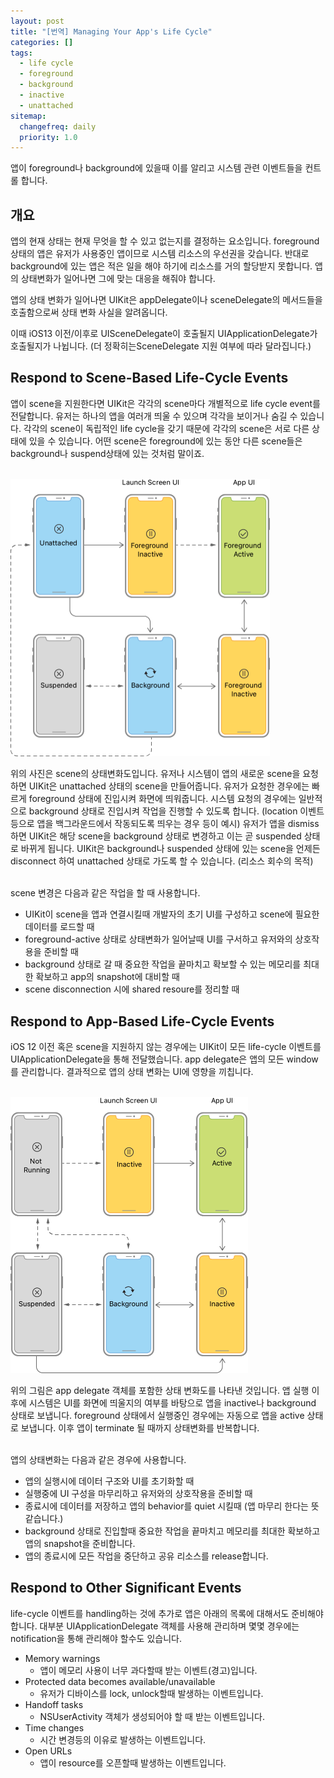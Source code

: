 ```yaml
---
layout: post
title: "[번역] Managing Your App's Life Cycle"
categories: []
tags: 
  - life cycle
  - foreground
  - background
  - inactive
  - unattached
sitemap:
  changefreq: daily
  priority: 1.0
---
```


앱이 foreground나 background에 있을때 이를 알리고 시스템 관련 이벤트들을 컨트롤 합니다.



## 개요

앱의 현재 상태는 현재 무엇을 할 수 있고 없는지를 결정하는 요소입니다. foreground 상태의 앱은 유저가 사용중인 앱이므로 시스템 리소스의 우선권을 갖습니다. 반대로 background에 있는 앱은 적은 일을 해야 하기에 리소스를 거의 할당받지 못합니다. 앱의 상태변화가 일어나면 그에 맞는 대응을 해줘야 합니다.

앱의 상태 변화가 일어나면 UIKit은 appDelegate이나 sceneDelegate의 메서드들을 호출함으로써 상태 변화 사실을 알려옵니다.

이때 iOS13 이전/이후로 UISceneDelegate이 호출될지 UIApplicationDelegate가 호출될지가 나뉩니다. (더 정확히는SceneDelegate 지원 여부에 따라 달라집니다.)



## Respond to Scene-Based Life-Cycle Events

앱이 scene을 지원한다면 UIKit은 각각의 scene마다 개별적으로 life cycle event를 전달합니다. 유저는 하나의 앱을 여러개 띄울 수 있으며 각각을 보이거나 숨길 수 있습니다. 각각의 scene이 독립적인 life cycle을 갖기 때문에 각각의 scene은 서로 다른 상태에 있을 수 있습니다. 어떤 scene은 foreground에 있는 동안 다른 scene들은 background나 suspend상태에 있는 것처럼 말이죠.

<br/> <img src="https://raw.githubusercontent.com/Neph3779/Blog-Image/forUpload/img/20220817150220.png" alt="An illustration showing the state transitions for a scene-based app. Scenes start in the unattached state and move to the foreground-active or background state. The foreground-inactive state acts as a transition state." style="zoom:50%;" />



위의 사진은 scene의 상태변화도입니다. 유저나 시스템이 앱의 새로운 scene을 요청하면 UIKit은 unattached 상태의 scene을 만들어줍니다. 유저가 요청한 경우에는 빠르게 foreground 상태에 진입시켜 화면에 띄워줍니다. 시스템 요청의 경우에는 일반적으로 background 상태로 진입시켜 작업을 진행할 수 있도록 합니다. (location 이벤트 등으로 앱을 백그라운드에서 작동되도록 띄우는 경우 등이 예시) 유저가 앱을 dismiss하면 UIKit은 해당 scene을 background 상태로 변경하고 이는 곧 suspended 상태로 바뀌게 됩니다. UIKit은 background나 suspended 상태에 있는 scene을 언제든 disconnect 하여 unattached 상태로 가도록 할 수 있습니다. (리소스 회수의 목적) 

<br/> scene 변경은 다음과 같은 작업을 할 때 사용합니다.

- UIKit이 scene을 앱과 연결시킬때 개발자의 초기 UI를 구성하고 scene에 필요한 데이터를 로드할 때
- foreground-active 상태로 상태변화가 일어날때 UI를 구서하고 유저와의 상호작용을 준비할 때 
- background 상태로 갈 때 중요한 작업을 끝마치고 확보할 수 있는 메모리를 최대한 확보하고 app의 snapshot에 대비할 때
- scene disconnection 시에 shared resoure를 정리할 때



## Respond to App-Based Life-Cycle Events

iOS 12 이전 혹은 scene을 지원하지 않는 경우에는 UIKit이 모든 life-cycle 이벤트를 UIApplicationDelegate을 통해 전달했습니다. app delegate은 앱의 모든 window를  관리합니다. 결과적으로 앱의 상태 변화는 UI에 영향을 끼칩니다.

<br/> <img src="https://raw.githubusercontent.com/Neph3779/Blog-Image/forUpload/img/20220817222803.png" alt="An illustration showing the state transitions for an app without scenes. The app launches into the active or background state. An app transitions through the inactive state. " style="zoom:50%;" />

위의 그림은 app delegate 객체를 포함한 상태 변화도를 나타낸 것입니다. 앱 실행 이후에 시스템은 UI를 화면에 띄울지의 여부를 바탕으로 앱을 inactive나 background 상태로 보냅니다. foreground 상태에서 실행중인 경우에는 자동으로 앱을 active 상태로 보냅니다. 이후 앱이 terminate 될 때까지 상태변화를 반복합니다.

<br/> 앱의 상태변화는 다음과 같은 경우에 사용합니다.

- 앱의 실행시에 데이터 구조와 UI를 초기화할 때
- 실행중에 UI 구성을 마무리하고 유저와의 상호작용을 준비할 때
- 종료시에 데이터를 저장하고 앱의 behavior를 quiet 시킬때 (앱 마무리 한다는 뜻 같습니다.)
- background 상태로 진입할때 중요한 작업을 끝마치고 메모리를 최대한 확보하고 앱의 snapshot을 준비합니다.
- 앱의 종료시에 모든 작업을 중단하고 공유 리소스를 release합니다.



## Respond to Other Significant Events

life-cycle 이벤트를 handling하는 것에 추가로 앱은 아래의 목록에 대해서도 준비해야 합니다. 대부분 UIApplicationDelegate 객체를 사용해 관리하며 몇몇 경우에는 notification을 통해 관리해야 할수도 있습니다. 

- Memory warnings
  - 앱이 메모리 사용이 너무 과다할때 받는 이벤트(경고)입니다. 
- Protected data becomes available/unavailable
  - 유저가 디바이스를 lock, unlock할때 발생하는 이벤트입니다.
- Handoff tasks
  - NSUserActivity 객체가 생성되어야 할 때 받는 이벤트입니다.
- Time changes
  - 시간 변경등의 이유로 발생하는 이벤트입니다.
- Open URLs
  - 앱이 resource를 오픈할때 발생하는 이벤트입니다.
